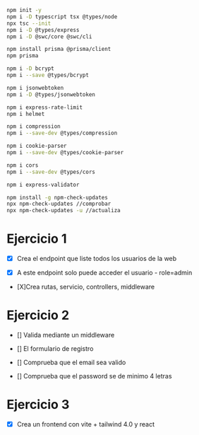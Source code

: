 ```bash
npm init -y
npm i -D typescript tsx @types/node  
npx tsc --init
npm i -D @types/express
npm i -D @swc/core @swc/cli 

npm install prisma @prisma/client
npm prisma

npm i -D bcrypt
npm i --save @types/bcrypt

npm i jsonwebtoken
npm i -D @types/jsonwebtoken

npm i express-rate-limit
npm i helmet

npm i compression
npm i --save-dev @types/compression

npm i cookie-parser
npm i --save-dev @types/cookie-parser

npm i cors
npm i --save-dev @types/cors

npm i express-validator

npm install -g npm-check-updates
npx npm-check-updates //comprobar
npx npm-check-updates -u //actualiza


```
# Ejercicio 1
- [X] Crea el endpoint que liste todos los usuarios de la web

- [X] A este endpoint solo puede acceder el usuario - role=admin

- [X]Crea rutas, servicio, controllers, middleware


# Ejercicio 2
- [] Valida mediante un middleware

- [] El formulario de registro

- [] Comprueba que el email sea valido

- [] Comprueba que el password se de minimo 4 letras

# Ejercicio 3

- [X] Crea un frontend con vite + tailwind 4.0 y react